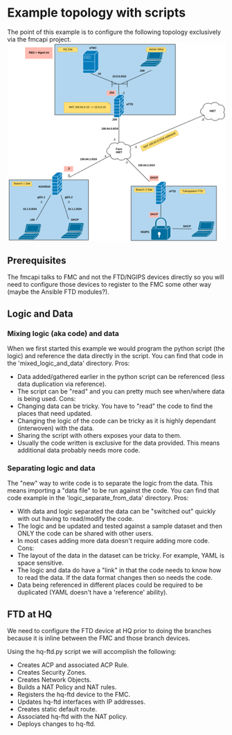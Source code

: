 # Example topology with scripts
The point of this example is to configure the following topology exclusively via the fmcapi project.
![](fmcapi_example_network.png)

## Prerequisites
The fmcapi talks to FMC and not the FTD/NGIPS devices directly so you will need to configure those devices to register 
to the FMC some other way (maybe the Ansible FTD modules?).

## Logic and Data
### Mixing logic (aka code) and data
When we first started this example we would program the python script (the logic) and reference the data directly in the script.
You can find that code in the 'mixed_logic_and_data' directory.
Pros:
*  Data added/gathered earlier in the python script can be referenced (less data duplication via reference).
*  The script can be "read" and you can pretty much see when/where data is being used.
Cons:
*  Changing data can be tricky.  You have to "read" the code to find the places that need updated.
*  Changing the logic of the code can be tricky as it is highly dependant (interwoven) with the data.
*  Sharing the script with others exposes your data to them.
*  Usually the code written is exclusive for the data provided.  This means additional data probably needs more code.

### Separating logic and data
The "new" way to write code is to separate the logic from the data.  This means importing a "data file" to be run against the code.
You can find that code example in the 'logic_separate_from_data' directory.
Pros:
*  With data and logic separated the data can be "switched out" quickly with out having to read/modify the code.
*  The logic and be updated and tested against a sample dataset and then ONLY the code can be shared with other users.
*  In most cases adding more data doesn't require adding more code.
Cons:
*  The layout of the data in the dataset can be tricky.  For example, YAML is space sensitive.
*  The logic and data do have a "link" in that the code needs to know how to read the data.  If the data format changes then so needs the code.
*  Data being referenced in different places could be required to be duplicated (YAML doesn't have a 'reference' ability).

## FTD at HQ
We need to configure the FTD device at HQ prior to doing the branches because it is inline between the FMC and those branch devices.

Using the hq-ftd.py script we will accomplish the following:
* Creates ACP and associated ACP Rule.
* Creates Security Zones.
* Creates Network Objects.
* Builds a NAT Policy and NAT rules.
* Registers the hq-ftd device to the FMC.
* Updates hq-ftd interfaces with IP addresses.
* Creates static default route.
* Associated hq-ftd with the NAT policy.
* Deploys changes to hq-ftd.
